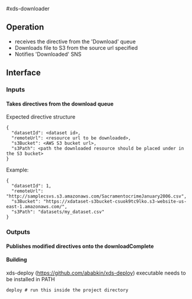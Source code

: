 #xds-downloader

## Operation

- receives the directive from the 'Download' queue
- Downloads file to S3 from the source url specified
- Notifies 'Downloaded' SNS


## Interface

### Inputs

#### Takes directives from the download queue

Expected directive structure
```
{
  "datasetId": <dataset id>,
  "remoteUrl": <resource url to be downloaded>,
  "s3Bucket": <AWS S3 bucket url>,
  "s3Path": <path the downloaded resource should be placed under in the S3 bucket>
}
```

Example:
```
{
  "datasetId": 1,
  "remoteUrl": "http://samplecsvs.s3.amazonaws.com/SacramentocrimeJanuary2006.csv",
  "s3Bucket": "https://xdataset-s3bucket-csuok9tc9lko.s3-website-us-east-1.amazonaws.com/",
  "s3Path": "datasets/my_dataset.csv"
}
```

### Outputs

#### Publishes modified directives onto the downloadComplete







#### Building

xds-deploy (https://github.com/ababkin/xds-deploy) executable needs to be installed in PATH

```
deploy # run this inside the project directory
```
